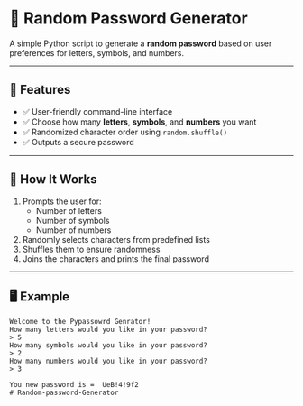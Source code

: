# 🔐 Random Password Generator

A simple Python script to generate a **random password** based on user preferences for letters, symbols, and numbers.

---

## 📌 Features

- ✅ User-friendly command-line interface
- ✅ Choose how many **letters**, **symbols**, and **numbers** you want
- ✅ Randomized character order using `random.shuffle()`
- ✅ Outputs a secure password

---

## 🧠 How It Works

1. Prompts the user for:
   - Number of letters
   - Number of symbols
   - Number of numbers
2. Randomly selects characters from predefined lists
3. Shuffles them to ensure randomness
4. Joins the characters and prints the final password

---

## 🖥️ Example

```text
Welcome to the Pypassowrd Genrator!
How many letters would you like in your password?
> 5
How many symbols would you like in your password?
> 2
How many numbers would you like in your password?
> 3

You new password is =  UeB!4!9f2
# Random-password-Generator
